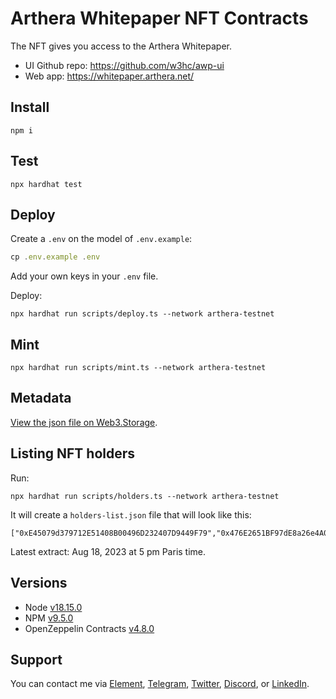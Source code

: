 # Arthera Whitepaper NFT Contracts

The NFT gives you access to the Arthera Whitepaper.

- UI Github repo: https://github.com/w3hc/awp-ui 
- Web app: https://whitepaper.arthera.net/

## Install

```
npm i
```

## Test

```
npx hardhat test
```

## Deploy

Create a `.env` on the model of `.env.example`:

```js
cp .env.example .env
```

Add your own keys in your `.env` file. 

Deploy:

```
npx hardhat run scripts/deploy.ts --network arthera-testnet
```

## Mint

```
npx hardhat run scripts/mint.ts --network arthera-testnet
```

## Metadata

[View the json file on Web3.Storage](https://bafybeifkpdwa4tkbbze5qui3yn2ph5cntiiojmdlkoxah5fs4mc55b3vt4.ipfs.w3s.link/arthera-whitepaper-nft-metadata.json).

## Listing NFT holders

Run: 

```
npx hardhat run scripts/holders.ts --network arthera-testnet
```

It will create a `holders-list.json` file that will look like this: 

```
["0xE45079d379712E51408B00496D232407D9449F79","0x476E2651BF97dE8a26e4A05a9c8e00A6EFa1390c","0x9A4EA840a38bcfb341950e754d939DdE82b3d35b"]
```

Latest extract: Aug 18, 2023 at 5 pm Paris time.

## Versions

- Node [v18.15.0](https://nodejs.org/uk/blog/release/v18.15.0/)
- NPM [v9.5.0](https://github.com/npm/cli/releases/tag/v9.5.0)
- OpenZeppelin Contracts [v4.8.0](https://github.com/OpenZeppelin/openzeppelin-contracts/releases/tag/v4.8.0)

## Support

You can contact me via [Element](https://matrix.to/#/@julienbrg:matrix.org), [Telegram](https://t.me/julienbrg), [Twitter](https://twitter.com/julienbrg), [Discord](https://discord.com/invite/uSxzJp3J76), or [LinkedIn](https://www.linkedin.com/in/julienberanger/).